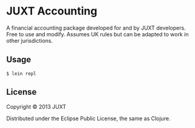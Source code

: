 # JUXT Accounting

A financial accounting package developed for and by JUXT
developers. Free to use and modify. Assumes UK rules but can be adapted
to work in other jurisdictions.

## Usage

    $ lein repl

## License

Copyright © 2013 JUXT

Distributed under the Eclipse Public License, the same as Clojure.
